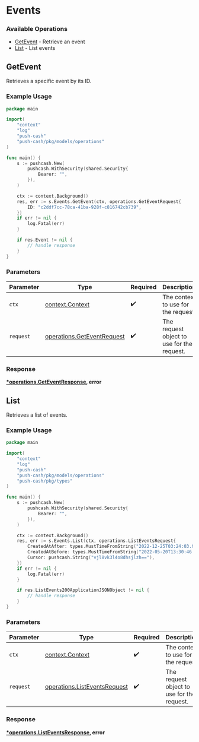 # Events

### Available Operations

* [GetEvent](#getevent) - Retrieve an event
* [List](#list) - List events

## GetEvent

Retrieves a specific event by its ID.

### Example Usage

```go
package main

import(
	"context"
	"log"
	"push-cash"
	"push-cash/pkg/models/operations"
)

func main() {
    s := pushcash.New(
        pushcash.WithSecurity(shared.Security{
            Bearer: "",
        }),
    )

    ctx := context.Background()
    res, err := s.Events.GetEvent(ctx, operations.GetEventRequest{
        ID: "c2ddf7cc-78ca-41ba-928f-c816742cb739",
    })
    if err != nil {
        log.Fatal(err)
    }

    if res.Event != nil {
        // handle response
    }
}
```

### Parameters

| Parameter                                                                | Type                                                                     | Required                                                                 | Description                                                              |
| ------------------------------------------------------------------------ | ------------------------------------------------------------------------ | ------------------------------------------------------------------------ | ------------------------------------------------------------------------ |
| `ctx`                                                                    | [context.Context](https://pkg.go.dev/context#Context)                    | :heavy_check_mark:                                                       | The context to use for the request.                                      |
| `request`                                                                | [operations.GetEventRequest](../../models/operations/geteventrequest.md) | :heavy_check_mark:                                                       | The request object to use for the request.                               |


### Response

**[*operations.GetEventResponse](../../models/operations/geteventresponse.md), error**


## List

Retrieves a list of events.

### Example Usage

```go
package main

import(
	"context"
	"log"
	"push-cash"
	"push-cash/pkg/models/operations"
	"push-cash/pkg/types"
)

func main() {
    s := pushcash.New(
        pushcash.WithSecurity(shared.Security{
            Bearer: "",
        }),
    )

    ctx := context.Background()
    res, err := s.Events.List(ctx, operations.ListEventsRequest{
        CreatedAtAfter: types.MustTimeFromString("2022-12-25T03:24:03.949Z"),
        CreatedAtBefore: types.MustTimeFromString("2022-05-20T13:30:46.463Z"),
        Cursor: pushcash.String("vjl8vk3l4o8dhsjlzh=="),
    })
    if err != nil {
        log.Fatal(err)
    }

    if res.ListEvents200ApplicationJSONObject != nil {
        // handle response
    }
}
```

### Parameters

| Parameter                                                                    | Type                                                                         | Required                                                                     | Description                                                                  |
| ---------------------------------------------------------------------------- | ---------------------------------------------------------------------------- | ---------------------------------------------------------------------------- | ---------------------------------------------------------------------------- |
| `ctx`                                                                        | [context.Context](https://pkg.go.dev/context#Context)                        | :heavy_check_mark:                                                           | The context to use for the request.                                          |
| `request`                                                                    | [operations.ListEventsRequest](../../models/operations/listeventsrequest.md) | :heavy_check_mark:                                                           | The request object to use for the request.                                   |


### Response

**[*operations.ListEventsResponse](../../models/operations/listeventsresponse.md), error**

